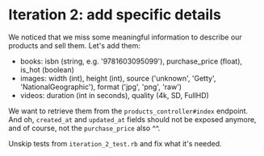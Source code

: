 # Iteration 2: add specific details

We noticed that we miss some meaningful information to describe our products and sell them.
Let's add them:

- books: isbn (string, e.g. '9781603095099'), purchase_price (float), is_hot (boolean)
- images: width (int), height (int), source ('unknown', 'Getty', 'NationalGeographic'), format ('jpg', 'png', 'raw')
- videos: duration (int in seconds), quality (4k, SD, FullHD)

We want to retrieve them from the `products_controller#index` endpoint.
And oh, `created_at` and `updated_at` fields should not be exposed anymore, and of course, not the `purchase_price` also ^^.

Unskip tests from `iteration_2_test.rb` and fix what it's needed.
